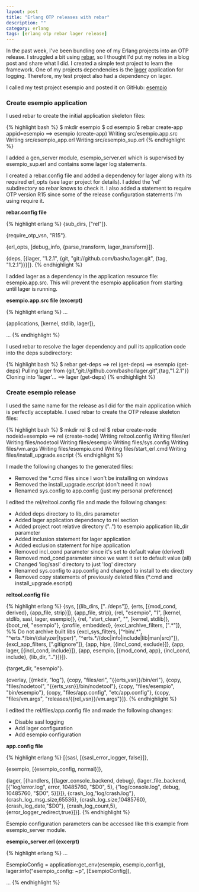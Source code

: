 ```yaml
---
layout: post
title: "Erlang OTP releases with rebar"
description: ""
category: erlang
tags: [erlang otp rebar lager release]
---
```


In the past week, I've been bundling one of my Erlang projects into an OTP release. I struggled a bit using [rebar](https://github.com/rebar/rebar), so I thought I'd put my notes in a blog post and share what I did. I created a simple test project to learn the framework. One of my projects dependencies is the [lager](https://github.com/erlang-lager/lager) application for logging. Therefore, my test project also had a dependency on lager.

I called my test project esempio and posted it on GitHub: [esempio](https://github.com/chrisyunker/esempio)

### Create esempio application

I used rebar to create the initial application skeleton files:

{% highlight bash %}
$ mkdir esempio
$ cd esempio
$ rebar create-app appid=esempio
==> esempio (create-app)
Writing src/esempio.app.src
Writing src/esempio_app.erl
Writing src/esempio_sup.erl
{% endhighlight %}

I added a gen_server module, esempio_server.erl which is supervised by esempio_sup.erl and contains some lager log statements.

I created a rebar.config file and added a dependency for lager along with its required erl_opts (see lager project for details). I added the 'rel' subdirectory so rebar knows to check it. I also added a statement to require OTP version R15 since some of the release configuration statements I'm using require it.

**rebar.config file**

{% highlight erlang %}
{sub_dirs, ["rel"]}.

{require_otp_vsn, "R15"}.

{erl_opts,
    [debug_info,
     {parse_transform, lager_transform}]}.

{deps,
    [{lager, "1.2.1", {git, "git://github.com/basho/lager.git", {tag, "1.2.1"}}}]}.
{% endhighlight %}

I added lager as a dependency in the application resource file: esempio.app.src. This will prevent the esempio application from starting until lager is running.

**esempio.app.src file (excerpt)**

{% highlight erlang %}
...

{applications, [kernel,
                stdlib,
                lager]},

...
{% endhighlight %}

I used rebar to resolve the lager dependency and pull its application code into the deps subdirectory:

{% highlight bash %}
$ rebar get-deps
==> rel (get-deps)
==> esempio (get-deps)
Pulling lager from {git,"git://github.com/basho/lager.git",{tag,"1.2.1"}}
Cloning into 'lager'...
==> lager (get-deps)
{% endhighlight %}
<br />

### Create esempio release

I used the same name for the release as I did for the main application which is perfectly acceptable. I used rebar to create the OTP release skeleton files:

{% highlight bash %}
$ mkdir rel
$ cd rel
$ rebar create-node nodeid=esempio
==> rel (create-node)
Writing reltool.config
Writing files/erl
Writing files/nodetool
Writing files/esempio
Writing files/sys.config
Writing files/vm.args
Writing files/esempio.cmd
Writing files/start_erl.cmd
Writing files/install_upgrade.escript
{% endhighlight %}

I made the following changes to the generated files:

+ Removed the \*.cmd files since I won't be installing on windows
+ Removed the install_upgrade.escript (don't need it now)
+ Renamed sys.config to app.config (just my personal preference)

I edited the rel/reltool.config file and made the following changes:

+ Added deps directory to lib_dirs parameter
+ Added lager application dependency to rel section
+ Added project root relative directory ("..") to esempio application lib_dir parameter
+ Added inclusion statement for lager application
+ Added exclusion statement for hipe application
+ Removed incl_cond parameter since it's set to default value (derived)
+ Removed mod_cond parameter since we want it set to default value (all)
+ Changed 'log/sasl' directory to just 'log' directory
+ Renamed sys.config to app.config and changed to install to etc directory
+ Removed copy statements of previously deleted files (\*.cmd and install_upgrade.escript)

**reltool.config file**

{% highlight erlang %}
{sys, [{lib_dirs, ["../deps"]},
       {erts, [{mod_cond, derived}, {app_file, strip}]},
       {app_file, strip},
       {rel, "esempio", "1",
        [kernel,
         stdlib,
         sasl,
         lager,
         esempio]},
       {rel, "start_clean", "",
        [kernel,
         stdlib]},
       {boot_rel, "esempio"},
       {profile, embedded},
       {excl_archive_filters, [".\*"]}, %% Do not archive built libs
       {excl_sys_filters, ["^bin/.\*", "^erts.\*/bin/(dialyzer|typer)",
                           "^erts.\*/(doc|info|include|lib|man|src)"]},
       {excl_app_filters, ["\.gitignore"]},
       {app, hipe, [{incl_cond, exclude}]},
       {app, lager, [{incl_cond, include}]},
       {app, esempio, [{mod_cond, app}, {incl_cond, include}, {lib_dir, ".."}]}]}.

{target_dir, "esempio"}.

{overlay, [{mkdir, "log"},
           {copy, "files/erl", "\{\{erts_vsn\}\}/bin/erl"},
           {copy, "files/nodetool", "\{\{erts_vsn\}\}/bin/nodetool"},
           {copy, "files/esempio", "bin/esempio"},
           {copy, "files/app.config", "etc/app.config"},
           {copy, "files/vm.args", "releases/\{\{rel_vsn\}\}/vm.args"}]}.
{% endhighlight %}

I edited the rel/files/app.config file and made the following changes:

+ Disable sasl logging
+ Add lager configuration
+ Add esempio configuration

**app.config file**

{% highlight erlang %}
[{sasl, [{sasl_error_logger, false}]},

 {esempio, [{esempio_config, normal}]},

 {lager,
    [{handlers,
         [{lager_console_backend, debug},
          {lager_file_backend,
              [{"log/error.log", error, 10485760, "$D0", 5},
               {"log/console.log", debug, 10485760, "$D0", 5}]}]},
     {crash_log,"log/crash.log"},
     {crash_log_msg_size,65536},
     {crash_log_size,10485760},
     {crash_log_date,"$D0"},
     {crash_log_count,5},
     {error_logger_redirect,true}]}].
{% endhighlight %}

Esempio configuration parameters can be accessed like this example from esempio_server module.

**esempio_server.erl (excerpt)**

{% highlight erlang %}
...

EsempioConfig = application:get_env(esempio, esempio_config),
lager:info("esempio_config: ~p", [EsempioConfig]),

...
{% endhighlight %}
